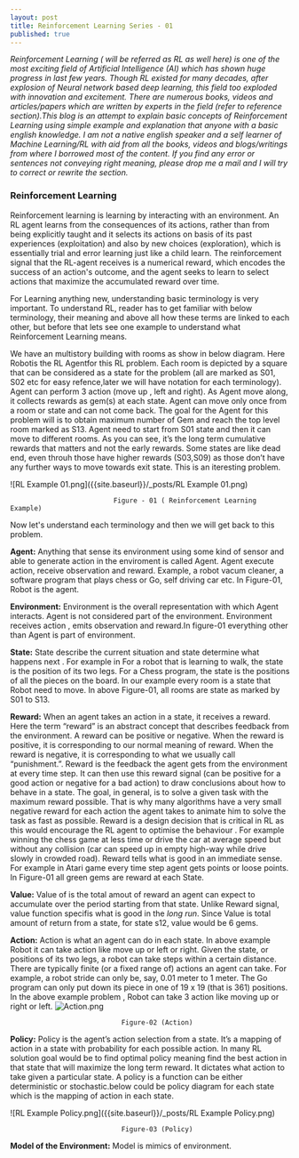 ```yaml
---
layout: post
title: Reinforcement Learning Series - 01
published: true
---
```


_Reinforcement Learning ( will be referred as RL as well here) is one of the most exciting field of Artificial Intelligence (AI) which has shown huge progress in last few years. Though RL existed for many decades, after explosion of Neural network based deep learning, this field too exploded with innovation and  excitement. There are numerous books, videos and articles/papers which are written by experts in the field (refer to reference section).This blog is an attempt to explain basic concepts of Reinforcement Learning using simple example and explanation that anyone with a basic english knowledge. I am not a native english speaker and a self learner of Machine Learning/RL with aid from all the books, videos and blogs/writings from where I borrowed most of the content. If you find any error or sentences not conveying right meaning, please drop me a mail and I will try to correct or rewrite the section._


### Reinforcement Learning
Reinforcement learning is learning by interacting with an environment. An RL agent learns from the consequences of its actions, rather than from being explicitly taught and it selects its actions on basis of its past experiences (exploitation) and also by new choices (exploration), which is essentially trial and error learning just like a child learn. The reinforcement signal that the RL-agent receives is a numerical reward, which encodes the success of an action's outcome, and the agent seeks to learn to select actions that maximize the accumulated reward over time. 

For Learning anything new, understanding basic terminology is very important. To understand RL, reader has to get familiar with below terminology, their meaning and above all how these terms are linked to each other, but before that lets see one example to understand what Reinforcement Learning means.

We have an multistory building with rooms as show in below diagram. Here Robotis the RL Agentfor this RL problem. Each room is depicted by a square that can be considered as a state for the problem (all are marked as S01, S02 etc for easy refence,later we will have notation for each terminology). Agent can perform 3 action (move up , left and right). As Agent move along, it collects rewards as gem(s) at each state. Agent can move only once from a room or state and can not come back. The goal for the Agent for this problem will is to obtain maximum number of Gem and reach the top level room marked as S13. Agent need to start from S01 state and then it can move to different rooms. As you can see, it’s the long term cumulative rewards that matters and not the early rewards. Some states are like dead end, even throuh those have higher rewards (S03,S09) as those don’t have any further ways to move towards exit state. This is an iteresting problem.

![RL Example 01.png]({{site.baseurl}}/_posts/RL Example 01.png)

                              Figure - 01 ( Reinforcement Learning Example)

Now let's understand each terminology and then we will get back to this problem.

**Agent:** Anything that sense its environment using some kind of sensor and able to generate action in the enviroment is called Agent. Agent execute action, receive observation and reward. Example, a robot vacum cleaner,  a software program that plays chess or Go, self driving car etc. In Figure-01, Robot is the agent.

**Environment:** Environment is the overall representation with which Agent interacts. Agent is not considered part of the environment. Environment receives action , emits observation and reward.In figure-01 everything other than Agent is part of environment.

**State:** State describe the current situation and state determine what happens next . For example in  For a robot that is learning to walk, the state is the position of its two legs. For a Chess program, the state is the positions of all the pieces on the board. In our example every room is a state that Robot need to move. In above Figure-01, all rooms are state as marked by S01 to S13.

**Reward:** When an agent takes an action in a state, it receives a reward. Here the term “reward” is an abstract concept that describes feedback from the environment. A reward can be positive or negative. When the reward is positive, it is corresponding to our normal meaning of reward. When the reward is negative, it is corresponding to what we usually call “punishment.”. Reward is the feedback the agent gets from the environment at every time step. It can then use this reward signal (can be positive for a good action or negative for a bad action) to draw conclusions about how to behave in a state. The goal, in general, is to solve a given task with the maximum reward possible. That is why many algorithms have a very small negative reward for each action the agent takes to animate him to solve the task as fast as possible. Reward is a design decision that is critical in RL as this would encourage the RL agent to optimise the behaviour . For example winning the chess game at less time or drive the car at average speed but without any collision (car can speed up in empty high-way while drive slowly in crowded road). Reward tells what is good in an immediate sense. For example in Atari game every time step agent gets points or loose points. In Figure-01 all green gems are reward at each State.

**Value:** Value of is the total amout of reward an agent can expect to accumulate over the period starting from that state. Unlike Reward signal, value function specifis what is good in the _long run_. Since Value is total amount of return from a state, for state s12, value would be 6 gems.

**Action:** Action is what an  agent can do in each state. In above example Robot it can take action like move up or left or right. Given the state, or positions of its two legs, a robot can take steps within a certain distance. There are typically finite (or a fixed range of) actions an agent can take. For example, a robot stride can only be, say, 0.01 meter to 1 meter. The Go program can only put down its piece in one of 19 x 19 (that is 361) positions. In the above example problem , Robot can take 3 action like moving up or right or left. 
![Action.png]({{site.baseurl}}/_posts/Action.png)

                                Figure-02 (Action)

**Policy:** Policy is the agent’s action selection from a state. It’s a mapping of action in a state with probability for each possible action. In many RL solution goal would be to find optimal policy meaning find the best action in that state that will maximize the long term reward. It dictates what action to take given a particular state. A policy is a function can be either deterministic or stochastic.below could be policy diagram for each state which is the mapping of action in each state.

![RL Example Policy.png]({{site.baseurl}}/_posts/RL Example Policy.png)

                                Figure-03 (Policy)

**Model of the Environment:**  Model is mimics of environment.
